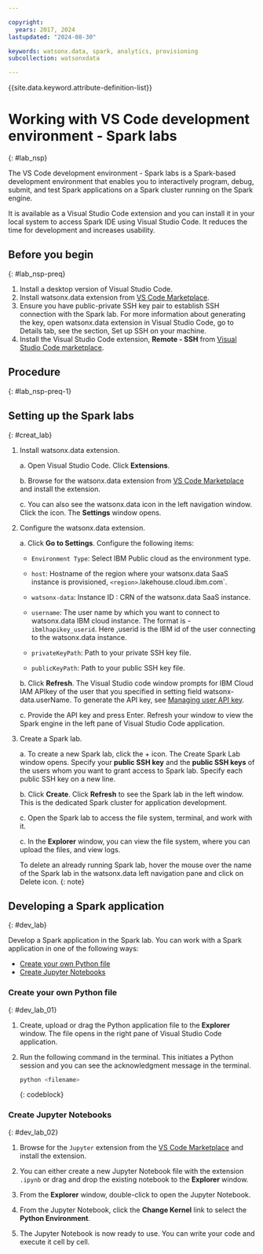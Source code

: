 ```yaml
---

copyright:
  years: 2017, 2024
lastupdated: "2024-08-30"

keywords: watsonx.data, spark, analytics, provisioning
subcollection: watsonxdata

---
```


{{site.data.keyword.attribute-definition-list}}

# Working with VS Code development environment - Spark labs
{: #lab_nsp}

The VS Code development environment - Spark labs is a Spark-based development environment that enables you to interactively program, debug, submit, and test Spark applications on a Spark cluster running on the Spark engine.

It is available as a Visual Studio Code extension and you can install it in your local system to access Spark IDE using Visual Studio Code. It reduces the time for development and increases usability.


## Before you begin
{: #lab_nsp-preq}


1. Install a desktop version of Visual Studio Code.
1. Install watsonx.data extension from [VS Code Marketplace](https://marketplace.visualstudio.com/items?itemName=IBM.watsonx-data).
1. Ensure you have public-private SSH key pair to establish SSH connection with the Spark lab. For more information about generating the key, open watsonx.data extension in Visual Studio Code, go to Details tab, see the section, Set up SSH on your machine.
1. Install the Visual Studio Code extension, **Remote - SSH** from [Visual Studio Code marketplace](https://marketplace.visualstudio.com/items?itemName=ms-vscode-remote.remote-ssh).


## Procedure
{: #lab_nsp-preq-1}


## Setting up the Spark labs
{: #creat_lab}

1. Install watsonx.data extension.

    a. Open Visual Studio Code. Click **Extensions**.

    b. Browse for the watsonx.data extension from [VS Code Marketplace](https://marketplace.visualstudio.com/items?itemName=IBM.watsonx-data) and install the extension.

    c. You can also see the watsonx.data icon in the left navigation window. Click the icon. The **Settings** window opens.


2. Configure the watsonx.data extension.

    a. Click **Go to Settings**. Configure the following items:

    * `Environment Type`: Select IBM Public cloud as the environment type.

    * `host`: Hostname of the region where your watsonx.data SaaS instance is provisioned, `<region>`.lakehouse.cloud.ibm.com`.

    * `watsonx-data`: Instance ID : CRN of the watsonx.data SaaS instance.

    * `username`: The user name by which you want to connect to watsonx.data IBM cloud instance. The format is - `ibmlhapikey_userid`. Here ,userid is the IBM id of the user connecting to the watsonx.data instance.

    * `privateKeyPath`: Path to your private SSH key file.

    * `publicKeyPath`: Path to your public SSH key file.

    b. Click **Refresh**. The Visual Studio code window prompts for IBM Cloud IAM APIkey of the user that you specified in setting field watsonx-data.userName. To generate the API key, see [Managing user API key](https://cloud.ibm.com/docs/account?topic=account-userapikey&interface=ui).

    c. Provide the API key and press Enter. Refresh your window to view the Spark engine in the left pane of Visual Studio Code application.

3. Create a Spark lab.

    a. To create a new Spark lab, click the + icon. The Create Spark Lab window opens. Specify your **public SSH key** and the **public SSH keys** of the users whom you want to grant access to Spark lab. Specify each public SSH key on a new line.

    b. Click **Create**. Click **Refresh** to see the Spark lab in the left window. This is the dedicated Spark cluster for application development.

    c. Open the Spark lab to access the file system, terminal, and work with it.

    c. In the **Explorer** window, you can view the file system, where you can upload the files, and view logs.

    To delete an already running Spark lab, hover the mouse over the name of the Spark lab in the watsonx.data left navigation pane and click on Delete icon.
    {: note}

## Developing a Spark application
{: #dev_lab}

Develop a Spark application in the Spark lab. You can work with a Spark application in one of the following ways:

* [Create your own Python file](#dev_lab_01)
* [Create Jupyter Notebooks](#dev_lab_02)

### Create your own Python file
{: #dev_lab_01}

1. Create, upload or drag the Python application file to the **Explorer** window. The file opens in the right pane of Visual Studio Code application.

2. Run the following command in the terminal. This initiates a Python session and you can see the acknowledgment message in the terminal.

    ```bash
    python <filename>
    ```
    {: codeblock}

### Create Jupyter Notebooks
{: #dev_lab_02}


1. Browse for the `Jupyter` extension from the [VS Code Marketplace](https://marketplace.visualstudio.com/items?itemName=ms-toolsai.jupyter) and install the extension.

2. You can either create a new Jupyter Notebook file with the extension `.ipynb` or drag and drop the existing notebook to the **Explorer** window.

3. From the **Explorer** window, double-click to open the Jupyter Notebook.

4. From the Jupyter Notebook, click the **Change Kernel** link to select the **Python Environment**.

5. The Jupyter Notebook is now ready to use. You can write your code and execute it cell by cell.
